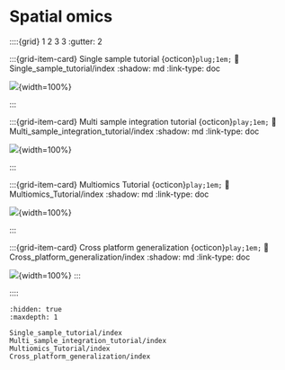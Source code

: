 # Spatial omics

::::{grid} 1 2 3 3
:gutter: 2

:::{grid-item-card} Single sample tutorial {octicon}`plug;1em;`
:link: Single_sample_tutorial/index
:shadow: md
:link-type: doc

![](_static/images/single_sample.jpg){width=100%}

:::

:::{grid-item-card} Multi sample integration tutorial {octicon}`play;1em;`
:link: Multi_sample_integration_tutorial/index
:shadow: md
:link-type: doc

![](_static/images/modal_sample.jpg){width=100%}

:::

:::{grid-item-card} Multiomics Tutorial {octicon}`play;1em;`
:link: Multiomics_Tutorial/index
:shadow: md
:link-type: doc

![](_static/images/multi_omics.jpg){width=100%}

:::

:::{grid-item-card} Cross platform generalization {octicon}`play;1em;`
:link: Cross_platform_generalization/index
:shadow: md
:link-type: doc

![](_static/images/trained_salap.jpg){width=100%}
:::



::::

```{toctree}
:hidden: true
:maxdepth: 1

Single_sample_tutorial/index
Multi_sample_integration_tutorial/index
Multiomics_Tutorial/index
Cross_platform_generalization/index
```
